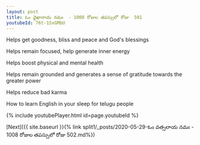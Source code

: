 ```yaml
---
layout: post
title: ఓం వైఖానాయ నమః  - 1008 రోజుల తపస్సులో రోజు  501
youtubeId: 76t-1SxGMbU
---
```

 
 
Helps get goodness, bliss and peace and God's blessings
 
Helps remain focused, help generate inner energy 
 
Helps boost physical and mental health 
 
Helps remain grounded and generates a sense of gratitude towards the greater power 
 
Helps reduce bad karma
 
How to learn English in your sleep for telugu people
 
 
 
 


{% include youtubePlayer.html id=page.youtubeId %}
 
[Next]({{ site.baseurl }}{% link split1/_posts/2020-05-29-ఓం వత్సలాయ నమః  - 1008 రోజుల తపస్సులో రోజు  502.md%})
 
